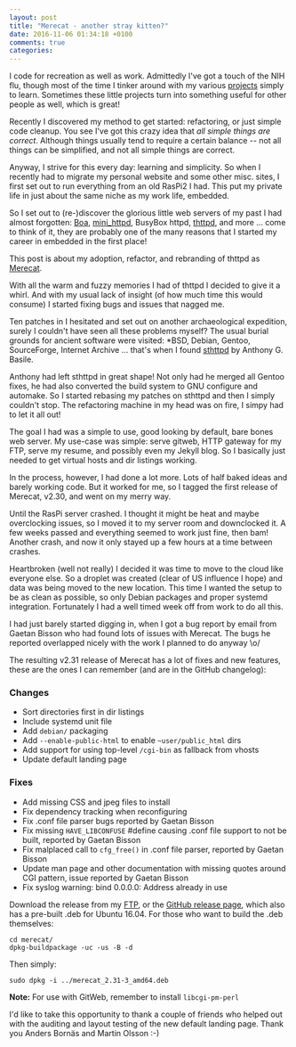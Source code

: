```yaml
---
layout: post
title: "Merecat - another stray kitten?"
date: 2016-11-06 01:34:18 +0100
comments: true
categories:
---
```


I code for recreation as well as work.  Admittedly I've got a touch of
the NIH flu, though most of the time I tinker around with my various
[projects](https://github.com/troglobit) simply to learn.  Sometimes
these little projects turn into something useful for other people as
well, which is great!

Recently I discovered my method to get started: refactoring, or just
simple code cleanup.  You see I've got this crazy idea that *all simple
things are correct*.  Although things usually tend to require a certain
balance -- not all things can be simplified, and not all simple things
are correct.

Anyway, I strive for this every day: learning and simplicity.  So when I
recently had to migrate my personal website and some other misc. sites,
I first set out to run everything from an old RasPi2 I had.  This put my
private life in just about the same niche as my work life, embedded.

So I set out to (re-)discover the glorious little web servers of my past
I had almost forgotten: [Boa](http://www.boa.org/),
[mini_httpd](http://acme.com/software/mini_httpd/), BusyBox httpd,
[thttpd](http://www.acme.com/software/thttpd/), and more ... come to
think of it, they are probably one of the many reasons that I started my
career in embedded in the first place!

This post is about my adoption, refactor, and rebranding of thttpd as
[Merecat](http://merecat.troglobit.com).

<!-- more -->

With all the warm and fuzzy memories I had of thttpd I decided to give
it a whirl.  And with my usual lack of insight (of how much time this
would consume) I started fixing bugs and issues that nagged me.

Ten patches in I hesitated and set out on another archaeological
expedition, surely I couldn't have seen all these problems myself?  The
usual burial grounds for ancient software were visited: *BSD, Debian,
Gentoo, SourceForge, Internet Archive ... that's when I found
[sthttpd](https://github.com/blueness/sthttpd/) by Anthony G. Basile.

Anthony had left sthttpd in great shape!  Not only had he merged all
Gentoo fixes, he had also converted the build system to GNU configure
and automake.  So I started rebasing my patches on sthttpd and then I
simply couldn't stop.  The refactoring machine in my head was on fire, I
simpy had to let it all out!

The goal I had was a simple to use, good looking by default, bare bones
web server.  My use-case was simple: serve gitweb, HTTP gateway for my
FTP, serve my resume, and possibly even my Jekyll blog.  So I basically
just needed to get virtual hosts and dir listings working.

In the process, however, I had done a lot more. Lots of half baked ideas
and barely working code.  But it worked for me, so I tagged the first
release of Merecat, v2.30, and went on my merry way.

Until the RasPi server crashed.  I thought it might be heat and maybe
overclocking issues, so I moved it to my server room and downclocked it.
A few weeks passed and everything seemed to work just fine, then bam!
Another crash, and now it only stayed up a few hours at a time between
crashes.

Heartbroken (well not really) I decided it was time to move to the cloud
like everyone else.  So a droplet was created (clear of US influence I
hope) and data was being moved to the new location.  This time I wanted
the setup to be as clean as possible, so only Debian packages and proper
systemd integration.  Fortunately I had a well timed week off from work
to do all this.

I had just barely started digging in, when I got a bug report by email
from Gaetan Bisson who had found lots of issues with Merecat.  The bugs
he reported overlapped nicely with the work I planned to do anyway \o/

The resulting v2.31 release of Merecat has a lot of fixes and new
features, these are the ones I can remember (and are in the GitHub
changelog):

### Changes

- Sort directories first in dir listings
- Include systemd unit file
- Add `debian/` packaging
- Add `--enable-public-html` to enable `~user/public_html` dirs
- Add support for using top-level `/cgi-bin` as fallback from vhosts
- Update default landing page

### Fixes

- Add missing CSS and jpeg files to install
- Fix dependency tracking when reconfiguring
- Fix .conf file parser bugs reported by Gaetan Bisson
- Fix missing `HAVE_LIBCONFUSE` #define causing .conf file support to
  not be built, reported by Gaetan Bisson
- Fix malplaced call to `cfg_free()` in .conf file parser, reported by
  Gaetan Bisson
- Update man page and other documentation with missing quotes around CGI
  pattern, issue reported by Gaetan Bisson
- Fix syslog warning: bind 0.0.0.0: Address already in use 

Download the release from my [FTP](http://ftp.troglobit.com), or the
[GitHub release page](https://github.com/troglobit/merecat/releases/tag/v2.31),
which also has a pre-built .deb for Ubuntu 16.04.  For those who want to
build the .deb themselves:

    cd merecat/
    dpkg-buildpackage -uc -us -B -d

Then simply:

    sudo dpkg -i ../merecat_2.31-3_amd64.deb

**Note:** For use with GitWeb, remember to install `libcgi-pm-perl`

I'd like to take this opportunity to thank a couple of friends who
helped out with the auditing and layout testing of the new default
landing page.  Thank you Anders Bornäs and Martin Olsson :-)

<!--
  -- Local Variables:
  -- mode: markdown
  -- End:
  -->
